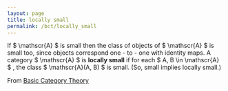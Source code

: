 ```yaml
---
layout: page
title: locally small
permalink: /bct/locally_small
---
```

If $ \mathscr{A} $ is small then the class of objects of $ \mathscr{A} $ is small too, since objects correspond one - to - one with identity maps. A category $ \mathscr{A} $ is **locally small** if for each $ A, B \in \mathscr{A} $ , the class $ \mathscr{A}(A, B) $ is small. (So, small implies locally small.)


From [Basic Category Theory](https://mathgloss.github.io/MathGloss/bct.html)